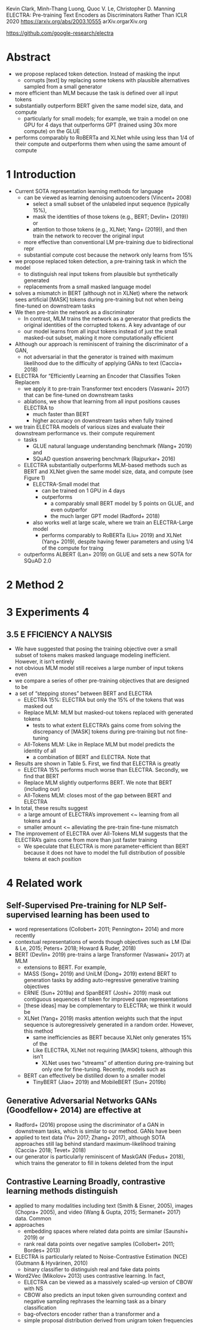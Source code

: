 Kevin Clark, Minh-Thang Luong, Quoc V. Le, Christopher D.  Manning
ELECTRA: Pre-training Text Encoders as Discriminators Rather Than
ICLR 2020 https://arxiv.org/abs/2003.10555 arXiv.orgarXiv.org

https://github.com/google-research/electra

# Abstract

* we propose replaced token detection. Instead of masking the input
  * corrupts [text] by replacing some tokens with
    plausible alternatives sampled from a small generator
* more efficient than MLM because the task is defined over all input tokens
* substantially outperform BERT given the same model size, data, and compute
  * particularly for small models; for example, we train a model on one GPU for
    4 days that outperforms GPT (trained using 30x more compute) on the GLUE
* performs comparably to RoBERTa and XLNet while using less than 1/4 of their
  compute and outperforms them when using the same amount of compute

# 1 Introduction

* Current SOTA representation learning methods for language
  * can be viewed as learning denoising autoencoders (Vincent+ 2008)
    * select a small subset of the unlabeled input sequence (typically 15%),
    * mask the identities of those tokens (e.g., BERT; Devlin+ (2019)) or
    * attention to those tokens (e.g., XLNet; Yang+ (2019)), and then train the
      network to recover the original input
  * more effective than conventional LM pre-training due to bidirectional repr
  * substantial compute cost because the network only learns from 15%
* we propose replaced token detection, a pre-training task in which the model
  * to distinguish real input tokens from plausible but synthetically generated
  * replacements from a small masked language model
* solves a mismatch in BERT (although not in XLNet) where
  the network sees artificial [MASK] tokens during pre-training
  but not when being fine-tuned on downstream tasks
* We then pre-train the network as a discriminator
  * In contrast, MLM trains the network as a generator that predicts the
    original identities of the corrupted tokens. A key advantage of our
  * our model learns from all input tokens instead of just the small masked-out
    subset, making it more computationally efficient
* Although our approach is reminiscent of training the discriminator of a GAN,
  * not adversarial in that the generator is trained with maximum likelihood
    due to the difficulty of applying GANs to text (Caccia+ 2018)
* ELECTRA for “Efficiently Learning an Encoder that Classifies Token Replacem
  * we apply it to pre-train Transformer text encoders (Vaswani+ 2017) that
    can be fine-tuned on downstream tasks
  * ablations, we show that learning from all input positions causes ELECTRA to
    * much faster than BERT
    * higher accuracy on downstream tasks when fully trained
* we train ELECTRA models of various sizes and evaluate their
  downstream performance vs. their compute requirement
  * tasks
    * GLUE natural language understanding benchmark (Wang+ 2019) and
    * SQuAD question answering benchmark (Rajpurkar+ 2016)
  * ELECTRA substantially outperforms MLM-based methods such as BERT and XLNet
    given the same model size, data, and compute (see Figure 1)
    * ELECTRA-Small model that
      * can be trained on 1 GPU in 4 days
      * outperforms
        * a comparably small BERT model by 5 points on GLUE, and even outperfor
        * the much larger GPT model (Radford+ 2018)
    * also works well at large scale, where we train an ELECTRA-Large model
      * performs comparably to RoBERTa (Liu+ 2019) and XLNet (Yang+ 2019),
        despite having fewer parameters and using 1/4 of the compute for traing
  * outperforms ALBERT (Lan+ 2019) on GLUE and sets a new SOTA for SQuAD 2.0

# 2 Method 2

# 3 Experiments 4

## 3.5 E FFICIENCY A NALYSIS

* We have suggested that posing the training objective over a small subset of
  tokens makes masked language modeling inefficient. However, it isn’t entirely
* not obvious MLM model still receives a large number of input tokens even
* we compare a series of other pre-training objectives that are designed to be
* a set of “stepping stones” between BERT and ELECTRA
  * ELECTRA 15%: ELECTRA but only the 15% of the tokens that was masked out
  * Replace MLM: MLM but masked-out tokens replaced with generated tokens
    * tests to what extent ELECTRA’s gains come from solving the discrepancy
      of [MASK] tokens during pre-training but not fine-tuning
  * All-Tokens MLM: Like in Replace MLM but model predicts the identity of all
    * a combination of BERT and ELECTRA. Note that
* Results are shown in Table 5. First, we find that ELECTRA is greatly
  * ELECTRA 15% performs much worse than ELECTRA. Secondly, we find that BERT
  * Replace MLM slightly outperforms BERT. We note that BERT (including our)
  * All-Tokens MLM: closes most of the gap between BERT and ELECTRA
* In total, these results suggest
  * a large amount of ELECTRA’s improvement <~ learning from all tokens and a
  * smaller amount <~ alleviating the pre-train fine-tune mismatch
* The improvement of ELECTRA over All-Tokens MLM suggests that the ELECTRA’s
  gains come from more than just faster training
  * We speculate that ELECTRA is more parameter-efficient than BERT because it
    does not have to model the full distribution of possible tokens at each
    position

# 4 Related work

## Self-Supervised Pre-training for NLP Self-supervised learning has been used to

* word representations (Collobert+ 2011; Pennington+ 2014) and more recently
* contextual representations of words though
  objectives such as LM (Dai & Le, 2015; Peters+ 2018; Howard & Ruder, 2018)
* BERT (Devlin+ 2019) pre-trains a large Transformer (Vaswani+ 2017) at MLM
  * extensions to BERT.  For example,
  * MASS (Song+ 2019) and UniLM (Dong+ 2019) extend BERT to generation tasks
    by adding auto-regressive generative training objectives
  * ERNIE (Sun+ 2019a) and SpanBERT (Joshi+ 2019) mask out contiguous
    sequences of token for improved span representations
  * [these ideas] may be complementary to ELECTRA; we think it would be
  * XLNet (Yang+ 2019) masks attention weights such that the input sequence
    is autoregressively generated in a random order.  However, this method
    * same inefficiencies as BERT because XLNet only generates 15% of the
    * Like ELECTRA, XLNet not requiring [MASK] tokens, although this isn’t
      * XLNet uses two “streams” of attention during pre-training but
        only one for fine-tuning. Recently, models such as
  * BERT can effectively be distilled down to a smaller model
    * TinyBERT (Jiao+ 2019) and MobileBERT (Sun+ 2019b)

## Generative Adversarial Networks GANs (Goodfellow+ 2014) are effective at

* Radford+ (2016) propose using the discriminator of a GAN in downstream tasks,
  which is similar to our method.  GANs have been
* applied to text data (Yu+ 2017; Zhang+ 2017), although SOTA approaches still
  lag behind standard maximum-likelihood training (Caccia+ 2018; Tevet+ 2018)
* our generator is particularly reminiscent of MaskGAN (Fedus+ 2018), which
  trains the generator to fill in tokens deleted from the input

## Contrastive Learning Broadly, contrastive learning methods distinguish

* applied to many modalities including
  text (Smith & Eisner, 2005),
  images (Chopra+ 2005), and
  video (Wang & Gupta, 2015; Sermanet+ 2017) data. Common
* approaches
  * embedding spaces where related data points are similar (Saunshi+ 2019) or
  * rank real data points over negative samples (Collobert+ 2011; Bordes+ 2013)
* ELECTRA is particularly related to
  Noise-Contrastive Estimation (NCE) (Gutmann & Hyvärinen, 2010)
  * binary classifier to distinguish real and fake data points
* Word2Vec (Mikolov+ 2013) uses contrastive learning. In fact,
  * ELECTRA can be viewed as a massively scaled-up version of CBOW with NS
  * CBOW also
    predicts an input token given surrounding context and
    negative sampling rephrases the learning task as a binary classification
  * bag-ofvectors encoder rather than a transformer and a
  * simple proposal distribution derived from unigram token frequencies
